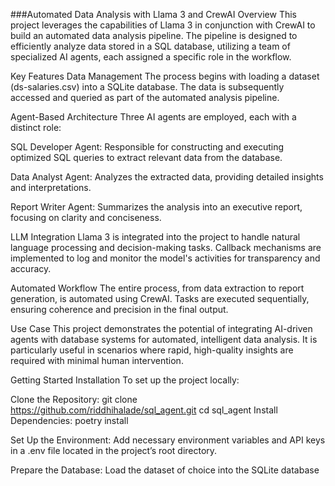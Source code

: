 ###Automated Data Analysis with Llama 3 and CrewAI
Overview
This project leverages the capabilities of Llama 3 in conjunction with CrewAI to build an automated data analysis pipeline. The pipeline is designed to efficiently analyze data stored in a SQL database, utilizing a team of specialized AI agents, each assigned a specific role in the workflow.

Key Features
Data Management
The process begins with loading a dataset (ds-salaries.csv) into a SQLite database. The data is subsequently accessed and queried as part of the automated analysis pipeline.

Agent-Based Architecture
Three AI agents are employed, each with a distinct role:

SQL Developer Agent: Responsible for constructing and executing optimized SQL queries to extract relevant data from the database.

Data Analyst Agent: Analyzes the extracted data, providing detailed insights and interpretations.

Report Writer Agent: Summarizes the analysis into an executive report, focusing on clarity and conciseness.

LLM Integration
Llama 3 is integrated into the project to handle natural language processing and decision-making tasks. Callback mechanisms are implemented to log and monitor the model's activities for transparency and accuracy.

Automated Workflow
The entire process, from data extraction to report generation, is automated using CrewAI. Tasks are executed sequentially, ensuring coherence and precision in the final output.

Use Case
This project demonstrates the potential of integrating AI-driven agents with database systems for automated, intelligent data analysis. It is particularly useful in scenarios where rapid, high-quality insights are required with minimal human intervention.

Getting Started
Installation
To set up the project locally:

Clone the Repository:
git clone https://github.com/riddhihalade/sql_agent.git
cd sql_agent
Install Dependencies:
poetry install

Set Up the Environment:
Add necessary environment variables and API keys in a .env file located in the project’s root directory.

Prepare the Database:
Load the dataset of choice into the SQLite database
